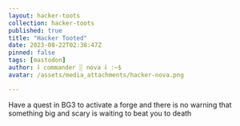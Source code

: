 ```yaml
---
layout: hacker-toots
collection: hacker-toots
published: true
title: "Hacker Tooted"
date: 2023-08-22T02:38:47Z
pinned: false
tags: [mastodon]
author: ⸸ commander ░ nova ⸸ :~$
avatar: /assets/media_attachments/hacker-nova.png

---
```


<p>Have a quest in BG3 to activate a forge and there is no warning that something big and scary is waiting to beat you to death</p>


